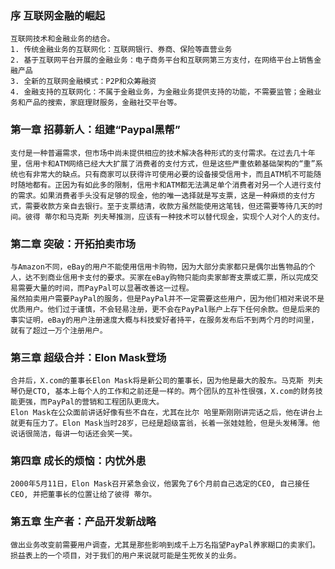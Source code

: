 ### 序 互联网金融的崛起
    互联网技术和金融业务的结合。
    1. 传统金融业务的互联网化：互联网银行、券商、保险等直营业务
    2. 基于互联网平台开展的金融业务：电子商务平台和互联网第三方支付，在网络平台上销售金融产品
    3. 全新的互联网金融模式：P2P和众筹融资
    4. 金融支持的互联网化：不属于金融业务，为金融业务提供支持的功能，不需要监管；金融业务和产品的搜索，家庭理财服务，金融社交平台等。

### 第一章 招募新人：组建“Paypal黑帮”
    支付是一种普遍需求，但市场中尚未提供相应的技术解决各种形式的支付需求。在过去几十年里，信用卡和ATM网络已经大大扩展了消费者的支付方式，但是这些严重依赖基础架构的“重”系统也有非常大的缺点。只有商家可以获得许可使用必要的设备接受信用卡，而且ATM机不可能随时随地都有。正因为有如此多的限制，信用卡和ATM都无法满足单个消费者对另一个人进行支付的需求。如果消费者手头没有足够的现金，他的唯一选择就是写支票，这是一种麻烦的支付方式，需要收款方亲自去银行。至于支票结清，收款方虽然能使用这笔钱，但还需要等待几天的时间。彼得 蒂尔和马克斯 列夫琴推测，应该有一种技术可以替代现金，实现个人对个人的支付。

### 第二章 突破：开拓拍卖市场
    与Amazon不同，eBay的用户不能使用信用卡购物，因为大部分卖家都只是偶尔出售物品的个人，达不到商业信用卡支付的要求。买家在eBay购物只能向卖家邮寄支票或汇票，所以完成交易需要大量的时间，而PayPal可以显著改善这一过程。
    虽然拍卖用户需要PayPal的服务，但是PayPal并不一定需要这些用户，因为他们相对来说不是优质用户。他们过于谨慎，不会轻易注册，更不会在PayPal账户上存下任何余款。但是后来的事实证明，eBay的用户注册速度大概与科技爱好者持平，在服务发布后不到两个月的时间里，就有了超过一万个注册用户。

### 第三章 超级合并：Elon Mask登场
    合并后，X.com的董事长Elon Mask将是新公司的董事长，因为他是最大的股东。马克斯 列夫琴仍是CTO, 基本上每个人的工作和之前还是一样的。两个团队的互补性很强，X.com的财务技能更强，而PayPal的营销和工程团队更庞大。
    Elon Mask在公众面前讲话好像有些不自在，尤其在比尔 哈里斯刚刚讲完话之后，他在讲台上就更有压力了。Elon Mask当时28岁，已经是超级富翁，长着一张娃娃脸，但是头发稀薄。他说话很简洁，每讲一句话还会笑一笑。

### 第四章 成长的烦恼：内忧外患
    2000年5月11日，Elon Mask召开紧急会议，他罢免了6个月前自己选定的CEO, 自己接任CEO, 并把董事长的位置让给了彼得 蒂尔。


### 第五章 生产者：产品开发新战略
    做出业务改变前需要用户调查，尤其是那些影响到成千上万名指望PayPal养家糊口的卖家们。损益表上的一个项目，对于我们的用户来说就可能是生死攸关的业务。
    